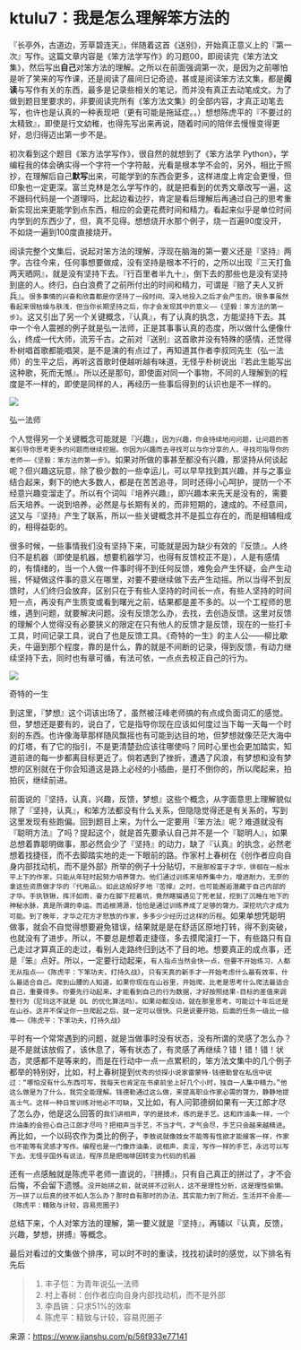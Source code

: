 # ktulu7：我是怎么理解笨方法的


『长亭外，古道边，芳草碧连天』，伴随着这首《送别》，开始真正意义上的『第一次』写作。这篇文章内容是《笨方法学写作》的习题00，即阅读完《笨方法文集》，然后写出**自己**对笨方法的理解。之所以在前面强调第一次，是因为之前哪怕是听了笑来的写作课，还是阅读了晨间日记奇迹，甚或是阅读笨方法文集，都是**阅读**与写作有关的东西，最多是记录些相关的笔记，而并没有真正去动笔成文。为了做到题目里要求的，非要阅读完所有《笨方法文集》的全部内容，才真正动笔去写，也许也是认真的一种表现吧（更有可能是拖延症。。）想想陈虎平的『不要过的太精致』，即使是行文幼稚，也得先写出来再说，随着时间的陪伴去慢慢变得更好，总归得迈出第一步不是。

初次看到这个题目《笨方法学写作》，很自然的就想到了《笨方法学 Python》，学编程我的体会确实得一个字符一个字符敲，光看是根本学不会的，另外，相比于照抄，在理解后自己**默写**出来，可能学到的东西会更多，这样进度上肯定会更慢，但印象也一定更深。富兰克林是怎么学写作的，就是把看到的优秀文章改写一遍，这不跟码代码是一个道理吗，比起边看边抄，肯定是看后理解后再通过自己的思考重新实现出来更能学到点东西，相应的会更花费时间和精力。看起来似乎是单位时间内学到的东西少了，但，真不见得。想想烧开水那个例子，烧一百遍90度没开，不如烧一遍到100度直接烧开。

阅读完整个文集后，说起对笨方法的理解，浮现在脑海的第一要义还是『坚持』两字。古往今来，任何事想要做成，没有坚持是根本不行的，之所以出现『三天打鱼两天晒网』，就是没有坚持下去。『行百里者半九十』，倒下去的那些也是没有坚持到底的人。终归，白白浪费了之前所付出的时间和精力，可谓是『赔了夫人又折兵』。`很多事情的兴奋和欣喜都是你坚持了一段时间、深入地投入之后才会产生的。很多事虽然看起来很枯燥与肤浅，但当你长期坚持之后，你才会发现其中的意义——《坚毅：笨方法的第一步》`。这又引出了另一个关键概念，『认真』，有了认真的执念，方能坚持下去。其中一个令人震撼的例子就是弘一法师，正是其事事认真的态度，所以做什么便像什么，终成一代大师，流芳千古。之前对『送别』这首歌并没有特殊的感情，还觉得朴树唱首歌都能唱哭，是不是演的有点过了，再知道其作者李叔同先生（弘一法师）的生平之后，再听这首歌时便越听越有味道，无怪乎朴树说出『若此生能写出这种歌，死而无憾』。所以还是那句，即使面对同一个事物，不同的人理解到的程度是不一样的，即使是同样的人，再经历一些事后得到的认识也是不一样的。

![](//upload-images.jianshu.io/upload_images/2840317-c20c67cb0532f018.jpg?imageMogr2/auto-orient/strip%7CimageView2/2/w/410)

弘一法师

个人觉得另一个关键概念可能就是『兴趣』，`因为兴趣，你会持续地问问题，让问题的答案引导你思考更多的问题而继续挖掘。你因为兴趣而去寻找可以与你分享的人，寻找可指导你的老师——《坚毅：笨方法的第一步》`。如果对所做的事甚至都没有兴趣，那坚持从何谈起呢？但兴趣这玩意，除了极少数的一些幸运儿，可以早早找到其兴趣，并与之事业结合起来，剩下的绝大多数人，都是在苦苦追寻，同时还得小心呵护，提防一个不经意兴趣变溜走了。所以有个词叫『培养兴趣』，即兴趣本来先天是没有的，需要后天培养。一说到培养，必然是与长期有关的，而非短期的，速成的。不经意间，这又与『坚持』产生了联系，所以一些关键概念并不是孤立存在的，而是相辅相成的，相得益彰的。

很多时候，一些事情我们没有坚持下来，可能就是因为缺少有效的『反馈』。人终归不是机器（即使是机器，想要机器学习，也得有反馈校正不是），人是有感情的，有情绪的，当一个人做一件事时得不到任何反馈，难免会产生怀疑，会产生动摇，怀疑做这件事的意义在哪里，对要不要继续做下去产生动摇。所以当得不到反馈时，人们终归会放弃，区别只在于有些人坚持的时间长一点，有些人坚持的时间短一点，再没有产生质变或看到曙光之前，结果都是差不多的。以一个工程师的思维，遇到问题，就要解决问题。没有反馈怎么办，去找，去创造反馈。这里对反馈的理解个人觉得没有必要狭义的限定在只有他人的反馈才是反馈，现在的一些打卡工具，时间记录工具，说白了也是反馈工具。《奇特的一生》的主人公——柳比歇夫，牛逼到那个程度，靠的是什么，靠的就是不间断的记录，得到反馈，有动力继续坚持下去，同时也有章可循，有法可依，一点点去校正自己的行为。

![](//upload-images.jianshu.io/upload_images/2840317-9e64cca6ef893497.jpg?imageMogr2/auto-orient/strip%7CimageView2/2/w/424)

奇特的一生

到这里，『梦想』这个词该出场了，虽然被汪峰老师搞的有点成负面词汇的感觉。但，梦想还是要有的，说白了，它是指导你现在应该如何度过当下每一天每一个时刻的东西。也许像海草那样随风飘摇也有可能到达目的地，但梦想就像茫茫大海中的灯塔，有了它的指引，不是更清楚劲应该往哪使吗？同时心里也会更加踏实，知道前进的每一步都离目标更近了。倘若遇到了挫折，遭遇了风浪，有梦想和没有梦想的区别就在于你会知道这是路上必经的小插曲，是打不倒你的，所以爬起来，拍拍灰，继续前进。

前面说的『坚持，认真，兴趣，反馈，梦想』这些个概念，从字面意思上理解貌似除了『坚持，认真』，和笨方法都没有什么关系，但隐隐觉得还是有关系的，写到这里发现有些跑偏。回到题目上来，为什么一定要用『笨方法』呢？难道就没有『聪明方法』了吗？提起这个，就是首先要承认自己并不是一个『聪明人』，如果总想着靠聪明做事，那必然会少了『坚持』的动力，缺了『认真』的执念，必然老想着找捷径，而不去脚踏实地的走一下眼前的路。作家村上春树在《创作者应向自身内部找动机，而不是外部》所举的例子十分贴切，`不是那般富于才华，徘徊在一般水平上下的作家，只能从年轻时起努力培养膂力。他们通过训练来培养集中力，增进耐力，无奈的拿这些资质做才华的『代用品』。如此这般好歹地『苦撑』之时，也可能邂逅潜藏于自己内部的才华。手执铁锹，挥汗如雨，奋力在脚下挖着坑，竟然瞎猫遇见了死老鼠，挖到了沉睡在地下的神秘水脉，真是所谓的幸运。而追根溯源，恰恰是通过训练养成了足够的膂力，深挖坑穴才成为可能。到了晚年，才华之花方才怒放的作家，多多少少经历过这样的历程`。如果单想凭聪明做事，就会不自觉得想要避免错误，结果就是是在舒适区原地打转，得不到突破，也就没有了进步。所以，不要总是想着走捷径，多去摸爬滚打一下，有些路只有自己走过才算真正的走过，看别人走路终归到达不了目的地。想要真正的成点事，还是『笨』点好。所以，一定要行动起来，`有人指点当然会快一点，但要不开始练习，人都无从指点——《陈虎平：下笨功夫，打持久战》`，`只有天真的新手才一开始考虑什么最有效率，什么最适合自己。爬到山腰的人知道，如果你现在在山谷里，开始爬，比老是思考什么爬法最适合自己，重要得多。你要先行动起来，才能看到自己的行为数据，才好按照结果-目标的差值来调整行为（尼玛这不就是 DL 的优化算法吗）。如果动都没动，就在那里思考，可能过十年后还是在山谷。这并不保证你一旦爬起之后，就一定可以很快。只是说要开始，后面的任务一级比一级难——《陈虎平：下笨功夫，打持久战》`

平时有一个常常遇到的问题，就是当做事时没有状态，没有所谓的灵感了怎么办？是不是就该放假了，该休息了，等有状态了，有灵感了再继续？错！错！错！状态，灵感都不是等来的，而是在行动中一点一点累积的，笨方法文集中的几个例子都举的特别好，比如，村上春树提到`优秀的侦探小说家雷蒙特·钱德勒曾在私信中说过：“哪怕没有什么东西可写，我每天也肯定在书桌前坐上好几个小时，独自一人集中精力。”他这么做是为了什么，我完全能理解。钱德勒通过这么做，来提高职业作家必需的膂力，静静地提高士气。这样一种日常训练对他必不可缺`，又比如，有人问郭德纲如果有一天江郎才尽了怎么办，他是这么回答的`我们讲相声，学的是技术，练的是手艺。这和炸油条一样，一个炸油条的会担心自己江郎才尽吗？把相声当手艺，不当才气，才气会尽，手艺只会越来越精进`。再比如，一个以码农作为类比的例子，`李敖说就像妓女不能等有性欲才能接客一样，作家也不能等有灵感才写作。编程也是一门像炸油条，说相声，卖淫，写作一样的手艺，永远可以写下去。无怪乎国外有说法，程序员是把咖啡因转变为代码的机器`

还有一点感触就是陈虎平老师一直说的，『拼搏』，只有自己真正的拼过了，才不会后悔，不会留下遗憾。`没开始拼之前，就说拼不过别人，这不是理性分析，这是理性偷懒。万一拼了以后真的技不如人怎么办？那时自有那时的办法，其实能力到了附近，生活并不会差——《陈虎平：精致与计较，容易兜圈子》`

总结下来，个人对笨方法的理解，第一要义就是『坚持』，再辅以『认真，反馈，兴趣，梦想，拼搏』等概念。

最后对看过的文集做个排序，可以时不时的重读，找找初读时的感觉，以下排名有先后

>   1. 丰子恺：为青年说弘一法师
>   2. 村上春树：创作者应向自身内部找动机，而不是外部
>   3. 李昌镐：只求51%的效率
>   4. 陈虎平：精致与计较，容易兜圈子

  
  

来源：https://www.jianshu.com/p/56f933e77141  

